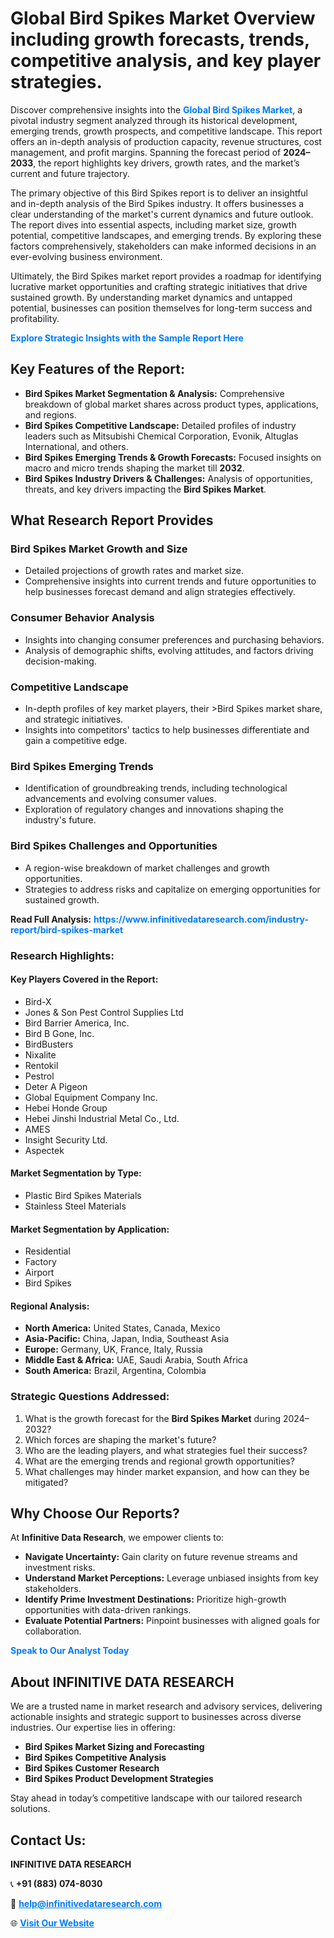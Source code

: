<h1>Global Bird Spikes Market Overview including growth forecasts, trends, competitive analysis, and key player strategies.</h1>
<p>
Discover comprehensive insights into the 
<a href="https://www.infinitivedataresearch.com/industry-report/bird-spikes-market" rel="dofollow" style="color: #007BFF; text-decoration: none;"><strong>Global Bird Spikes Market</strong></a>, a pivotal industry segment analyzed through its historical development, emerging trends, growth prospects, and competitive landscape. This report offers an in-depth analysis of production capacity, revenue structures, cost management, and profit margins. Spanning the forecast period of <strong>2024–2033</strong>, the report highlights key drivers, growth rates, and the market’s current and future trajectory.
</p>
<p>
The primary objective of this Bird Spikes report is to deliver an insightful and in-depth analysis of the Bird Spikes industry. It offers businesses a clear understanding of the market's current dynamics and future outlook. The report dives into essential aspects, including market size, growth potential, competitive landscapes, and emerging trends. By exploring these factors comprehensively, stakeholders can make informed decisions in an ever-evolving business environment.
</p>
<p>
Ultimately, the Bird Spikes market report provides a roadmap for identifying lucrative market opportunities and crafting strategic initiatives that drive sustained growth. By understanding market dynamics and untapped potential, businesses can position themselves for long-term success and profitability.
</p>
<p>
<a href="https://www.infinitivedataresearch.com/request-sample/reportId=107542" style="color: #007BFF; text-decoration: none;"><strong>Explore Strategic Insights with the Sample Report Here</strong></a>
</p>

<h2>Key Features of the Report:</h2>
<ul>
<li><strong>Bird Spikes Market Segmentation & Analysis:</strong> Comprehensive breakdown of global market shares across product types, applications, and regions.</li>
<li><strong>Bird Spikes Competitive Landscape:</strong> Detailed profiles of industry leaders such as Mitsubishi Chemical Corporation, Evonik, Altuglas International, and others.</li>
<li><strong>Bird Spikes Emerging Trends & Growth Forecasts:</strong> Focused insights on macro and micro trends shaping the market till <strong>2032</strong>.</li>
<li><strong>Bird Spikes Industry Drivers & Challenges:</strong> Analysis of opportunities, threats, and key drivers impacting the <strong>Bird Spikes Market</strong>.</li>
</ul>

<h2>What Research Report Provides</h2>
<h3>Bird Spikes Market Growth and Size</h3>
<ul>
<li>Detailed projections of growth rates and market size.</li>
<li>Comprehensive insights into current trends and future opportunities to help businesses forecast demand and align strategies effectively.</li>
</ul>

<h3>Consumer Behavior Analysis</h3>
<ul>
<li>Insights into changing consumer preferences and purchasing behaviors.</li>
<li>Analysis of demographic shifts, evolving attitudes, and factors driving decision-making.</li>
</ul>

<h3>Competitive Landscape</h3>
<ul>
<li>In-depth profiles of key market players, their >Bird Spikes market share, and strategic initiatives.</li>
<li>Insights into competitors' tactics to help businesses differentiate and gain a competitive edge.</li>
</ul>

<h3>Bird Spikes Emerging Trends</h3>
<ul>
<li>Identification of groundbreaking trends, including technological advancements and evolving consumer values.</li>
<li>Exploration of regulatory changes and innovations shaping the industry's future.</li>
</ul>

<h3>Bird Spikes Challenges and Opportunities</h3>
<ul>
<li>A region-wise breakdown of market challenges and growth opportunities.</li>
<li>Strategies to address risks and capitalize on emerging opportunities for sustained growth.</li>
</ul>
<p><strong>Read Full Analysis:</strong> <a href="https://www.infinitivedataresearch.com/industry-report/bird-spikes-market" rel="dofollow" style="color: #007BFF; text-decoration: none;"><strong>https://www.infinitivedataresearch.com/industry-report/bird-spikes-market</strong></a></p>
<h3>Research Highlights:</h3>
<h4>Key Players Covered in the Report:</h4>
<ul><li>Bird-X</li><li>Jones &amp; Son Pest Control Supplies Ltd</li><li>Bird Barrier America, Inc.</li><li>Bird B Gone, Inc.</li><li>BirdBusters</li><li>Nixalite</li><li>Rentokil</li><li>Pestrol</li><li>Deter A Pigeon</li><li>Global Equipment Company Inc.</li><li>Hebei Honde Group</li><li>Hebei Jinshi Industrial Metal Co., Ltd.</li><li>AMES</li><li>Insight Security Ltd.</li><li>Aspectek</li></ul>
<h4>Market Segmentation by Type:</h4>
<ul><li>Plastic Bird Spikes Materials</li><li>Stainless Steel Materials</li></ul>
<h4>Market Segmentation by Application:</h4>
<ul><li>Residential</li><li>Factory</li><li>Airport</li><li>Bird Spikes</li></ul>

<h4>Regional Analysis:</h4>
<ul>
<li><strong>North America:</strong> United States, Canada, Mexico</li>
<li><strong>Asia-Pacific:</strong> China, Japan, India, Southeast Asia</li>
<li><strong>Europe:</strong> Germany, UK, France, Italy, Russia</li>
<li><strong>Middle East & Africa:</strong> UAE, Saudi Arabia, South Africa</li>
<li><strong>South America:</strong> Brazil, Argentina, Colombia</li>
</ul>

<h3>Strategic Questions Addressed:</h3>
<ol>
<li>What is the growth forecast for the <strong>Bird Spikes Market</strong> during 2024–2032?</li>
<li>Which forces are shaping the market's future?</li>
<li>Who are the leading players, and what strategies fuel their success?</li>
<li>What are the emerging trends and regional growth opportunities?</li>
<li>What challenges may hinder market expansion, and how can they be mitigated?</li>
</ol>

<h2>Why Choose Our Reports?</h2>
<p>At <strong>Infinitive Data Research</strong>, we empower clients to:</p>
<ul>
<li><strong>Navigate Uncertainty:</strong> Gain clarity on future revenue streams and investment risks.</li>
<li><strong>Understand Market Perceptions:</strong> Leverage unbiased insights from key stakeholders.</li>
<li><strong>Identify Prime Investment Destinations:</strong> Prioritize high-growth opportunities with data-driven rankings.</li>
<li><strong>Evaluate Potential Partners:</strong> Pinpoint businesses with aligned goals for collaboration.</li>
</ul>
<p><a href="https://www.infinitivedataresearch.com/industry-report/bird-spikes-market" rel="dofollow" style="color: #007BFF; text-decoration: none;"><strong>Speak to Our Analyst Today</strong></a></p>

<h2>About INFINITIVE DATA RESEARCH</h2>
<p>We are a trusted name in market research and advisory services, delivering actionable insights and strategic support to businesses across diverse industries. Our expertise lies in offering:</p>
<ul>
<li><strong>Bird Spikes Market Sizing and Forecasting</strong></li>
<li><strong>Bird Spikes Competitive Analysis</strong></li>
<li><strong>Bird Spikes Customer Research</strong></li>
<li><strong>Bird Spikes Product Development Strategies</strong></li>
</ul>
<p>Stay ahead in today’s competitive landscape with our tailored research solutions.</p>

<h2>Contact Us:</h2>
<p><strong>INFINITIVE DATA RESEARCH</strong></p>
<p>📞 <strong>+91 (883) 074-8030</strong></p>
<p>📧 <strong><a href="mailto:help@infinitivedataresearch.com" style="color: #007BFF;">help@infinitivedataresearch.com</a></strong></p>
<p>🌐 <strong><a href="https://www.infinitivedataresearch.com" rel="dofollow" style="color: #007BFF;">Visit Our Website</a></strong></p>
